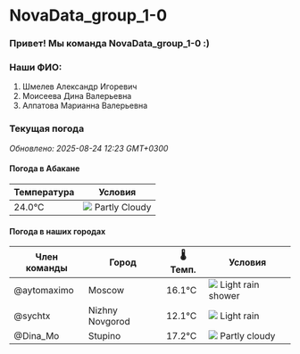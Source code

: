 # NovaData_group_1-0
### Привет! Мы команда NovaData_group_1-0 :)

### Наши ФИО:
1. Шмелев Александр Игоревич
2. Моисеева Дина Валерьевна
3. Алпатова Марианна Валерьевна

### Текущая погода
<!-- WEATHER:START -->
_Обновлено: 2025-08-24 12:23 GMT+0300_

#### Погода в Абакане

| Температура | Условия |
|-------------|----------|
| 24.0°C     | ![](https://cdn.weatherapi.com/weather/64x64/day/116.png) Partly Cloudy |

#### Погода в наших городах

| Член команды  | Город               | 🌡️ Темп.  | Условия          |
|---------------|---------------------|-----------|--------------------|
| @aytomaximo    | Moscow              |   16.1°C | ![](https://cdn.weatherapi.com/weather/64x64/day/353.png) Light rain shower |
| @sychtx        | Nizhny Novgorod     |   12.1°C | ![](https://cdn.weatherapi.com/weather/64x64/day/296.png) Light rain   |
| @Dina_Mo       | Stupino             |   17.2°C | ![](https://cdn.weatherapi.com/weather/64x64/day/116.png) Partly cloudy |

<!-- WEATHER:END -->
